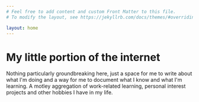```yaml
---
# Feel free to add content and custom Front Matter to this file.
# To modify the layout, see https://jekyllrb.com/docs/themes/#overriding-theme-defaults

layout: home
---
```


# My little portion of the internet

Nothing particularly groundbreaking here, just a space for me to write about what I'm doing and a way for me to document what I know and what I'm learning. A motley aggregation of work-related learning, personal interest projects and other hobbies I have in my life.
